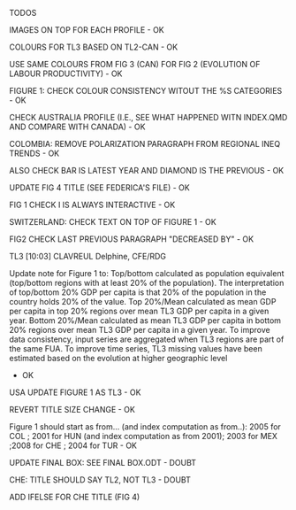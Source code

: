 TODOS

IMAGES ON TOP FOR EACH PROFILE - OK

COLOURS FOR TL3 BASED ON TL2-CAN - OK

USE SAME COLOURS FROM FIG 3 (CAN) FOR FIG 2 (EVOLUTION OF LABOUR PRODUCTIVITY) - OK

FIGURE 1: CHECK COLOUR CONSISTENCY WITOUT THE %S CATEGORIES - OK

CHECK AUSTRALIA PROFILE (I.E., SEE WHAT HAPPENED WITN INDEX.QMD AND COMPARE WITH CANADA) - OK

COLOMBIA: REMOVE POLARIZATION PARAGRAPH FROM REGIONAL INEQ TRENDS - OK

ALSO CHECK BAR IS LATEST YEAR AND DIAMOND IS THE PREVIOUS - OK

UPDATE FIG 4 TITLE (SEE FEDERICA'S FILE) - OK

FIG 1 CHECK I IS ALWAYS INTERACTIVE - OK

SWITZERLAND: CHECK TEXT ON TOP OF FIGURE 1 - OK

FIG2 CHECK LAST PREVIOUS PARAGRAPH "DECREASED BY" - OK

TL3
[10:03] CLAVREUL Delphine, CFE/RDG

Update note for Figure 1 to: 
Top/bottom calculated as population equivalent (top/bottom regions with at least 20% of the population). The interpretation of top/bottom 20% GDP per capita is that 20% of the population in the country holds 20% of the value. Top 20%/Mean calculated as mean GDP per capita in top 20% regions over mean TL3 GDP per capita in a given year. Bottom 20%/Mean calculated as mean TL3 GDP per capita in bottom 20% regions over mean TL3 GDP per capita in a given year. To improve data consistency, input series are aggregated when TL3 regions are part of the same FUA. To improve time series, TL3 missing values have been estimated based on the evolution at higher geographic level
- OK

USA UPDATE FIGURE 1 AS TL3 - OK

REVERT TITLE SIZE CHANGE - OK

Figure 1 should start as from… (and index computation as from..):  2005 for COL ; 2001 for HUN (and index computation as from 2001); 2003 for MEX ;2008 for CHE ; 2004 for TUR - OK

UPDATE FINAL BOX: SEE FINAL BOX.ODT - DOUBT

CHE: TITLE SHOULD SAY TL2, NOT TL3 - DOUBT

ADD IFELSE FOR CHE TITLE (FIG 4)
